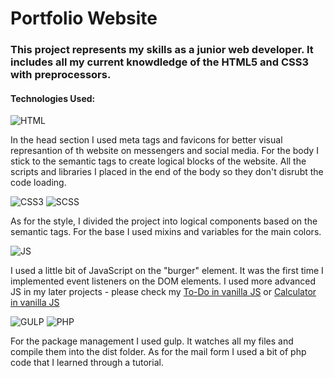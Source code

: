 # Portfolio Website

### This project represents my skills as a junior web developer. It includes all my current knowdledge of the HTML5 and CSS3 with preprocessors. 


#### Technologies Used:
![HTML](https://img.shields.io/badge/-HTML5-red)

In the head section I used meta tags and favicons for better visual represantion of th website on messengers and social media. 
For the body I stick to the semantic tags to create logical blocks of the website. All the scripts and libraries I placed in the end of the body so they don't disrubt the code loading.

![CSS3](https://img.shields.io/badge/-CSS3-blue) ![SCSS](https://img.shields.io/badge/-SCSS-pink)

As for the style, I divided the project into logical components based on the semantic tags. For the base I used mixins and variables for the main colors.

![JS](https://img.shields.io/badge/-JAVASCRIPT-yellow)

I used a little bit of JavaScript on the "burger" element. It was the first time I implemented event listeners on the DOM elements. I used more advanced JS in my later projects - please check my [To-Do in vanilla JS](https://github.com/irinamiheeva13/ToDoVanilla) or [Calculator in vanilla JS](https://github.com/irinamiheeva13/CalculatorVanilla)

![GULP](https://img.shields.io/badge/-GULP-lightgrey) ![PHP](https://img.shields.io/badge/-PHP-grey)

For the package management I used gulp. It watches all my files and compile them into the dist folder. 
As for the mail form I used a bit of php code that I learned through a tutorial. 



